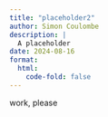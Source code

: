 ```yaml
---
title: "placeholder2"
author: Simon Coulombe
description: |
  A placeholder
date: 2024-08-16
format:
  html:
    code-fold: false
---
```




work, please
  